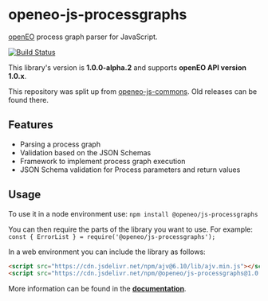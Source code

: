 # openeo-js-processgraphs

[openEO](http://openeo.org) process graph parser for JavaScript.

[![Build Status](https://travis-ci.org/Open-EO/openeo-js-processgraphs.svg?branch=master)](https://travis-ci.org/Open-EO/openeo-js-processgraphs)

This library's version is **1.0.0-alpha.2** and supports **openEO API version 1.0.x**.

This repository was split up from [openeo-js-commons](https://github.com/Open-EO/openeo-js-commons). Old releases can be found there.

## Features
- Parsing a process graph
- Validation based on the JSON Schemas
- Framework to implement process graph execution
- JSON Schema validation for Process parameters and return values

## Usage

To use it in a node environment use: `npm install @openeo/js-processgraphs`

You can then require the parts of the library you want to use. For example: `const { ErrorList } = require('@openeo/js-processgraphs');`

In a web environment you can include the library as follows:

```html
<script src="https://cdn.jsdelivr.net/npm/ajv@6.10/lib/ajv.min.js"></script>
<script src="https://cdn.jsdelivr.net/npm/@openeo/js-processgraphs@1.0.0-alpha.2/dist/main.min.js"></script>
```

More information can be found in the [**documentation**](https://open-eo.github.io/openeo-js-processgraphs/1.0.0-alpha.2/).